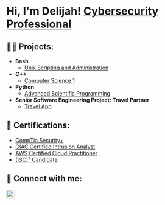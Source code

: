 <h1>Hi, I'm Delijah! <a href="https://www.linkedin.com/in/delijahjoseph">Cybersecurity Professional</a>

<h2>👨‍💻 Projects:</h2>


- <b>Bash</b>
  - [Unix Scripting and Administration](https://github.com/DelijahJ/Bash/tree/main)
- <b>C++</b>
  - [Computer Science 1](https://github.com/DelijahJ/Cpp/tree/master)
- <b>Python</b>
  - [Advanced Scientific Programming](https://github.com/DelijahJ/Python)
 - <b>Senior Software Engineering Project: Travel Partner</b>
   - [Travel App](https://github.com/venus-dv/travel-partner)

<h2>📃 Certifications:</h2>

  - [CompTia Security+](https://www.credly.com/badges/857fadeb-b93a-4f0a-9327-b4c477a28059/public_url)
  - [GIAC Certified Intrusion Analyst](https://www.credly.com/badges/9faf8d9f-ac26-4d73-bd0f-8f8547249972/public_url)
  - [AWS Certified Cloud Practitioner](https://www.credly.com/badges/1cda7ef6-75e5-4dc6-ae63-f4be02a9f08d/public_url)
  - [(ISC)² Candidate](https://www.credly.com/badges/d95acf8a-6a7a-4915-884a-f9bbdbdd7d28/public_url)
  
<h2> 🤳 Connect with me:</h2>

[<img align="left" alt="DelijahJoseph | LinkedIn" width="22px" src="https://cdn.jsdelivr.net/npm/simple-icons@v3/icons/linkedin.svg" />][linkedin]

[linkedin]: https://www.linkedin.com/in/delijahjoseph
